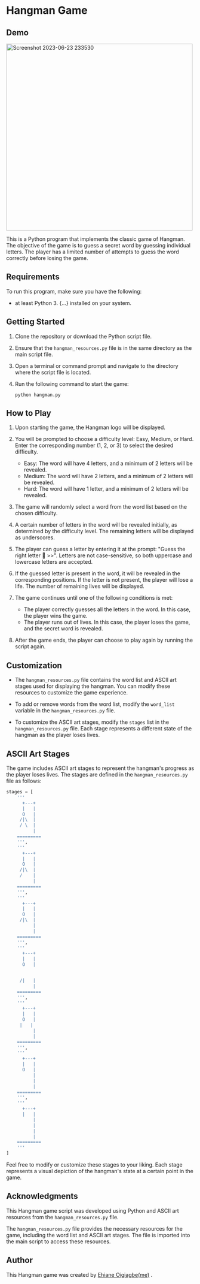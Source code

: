 # Hangman Game

## Demo
<img width="499" alt="Screenshot 2023-06-23 233530" src="https://github.com/Ehiane/advanced_rock_paper_scissors/assets/79903725/40d27150-1cc2-4d50-bfdc-b0893ab49aee">

This is a Python program that implements the classic game of Hangman. The objective of the game is to guess a secret word by guessing individual letters. The player has a limited number of attempts to guess the word correctly before losing the game.


## Requirements

To run this program, make sure you have the following:

- at least Python 3. {...} installed on your system.

## Getting Started

1. Clone the repository or download the Python script file.

2. Ensure that the `hangman_resources.py` file is in the same directory as the main script file.

3. Open a terminal or command prompt and navigate to the directory where the script file is located.

4. Run the following command to start the game:

   ```shell
   python hangman.py
   ```

## How to Play

1. Upon starting the game, the Hangman logo will be displayed.

2. You will be prompted to choose a difficulty level: Easy, Medium, or Hard. Enter the corresponding number (1, 2, or 3) to select the desired difficulty.

   - Easy: The word will have 4 letters, and a minimum of 2 letters will be revealed.
   - Medium: The word will have 2 letters, and a minimum of 2 letters will be revealed.
   - Hard: The word will have 1 letter, and a minimum of 2 letters will be revealed.

3. The game will randomly select a word from the word list based on the chosen difficulty.

4. A certain number of letters in the word will be revealed initially, as determined by the difficulty level. The remaining letters will be displayed as underscores.

5. The player can guess a letter by entering it at the prompt: "Guess the right letter 🤔 >>". Letters are not case-sensitive, so both uppercase and lowercase letters are accepted.

6. If the guessed letter is present in the word, it will be revealed in the corresponding positions. If the letter is not present, the player will lose a life. The number of remaining lives will be displayed.

7. The game continues until one of the following conditions is met:

   - The player correctly guesses all the letters in the word. In this case, the player wins the game.
   - The player runs out of lives. In this case, the player loses the game, and the secret word is revealed.

8. After the game ends, the player can choose to play again by running the script again.

## Customization

- The `hangman_resources.py` file contains the word list and ASCII art stages used for displaying the hangman. You can modify these resources to customize the game experience.

- To add or remove words from the word list, modify the `word_list` variable in the `hangman_resources.py` file.

- To customize the ASCII art stages, modify the `stages` list in the `hangman_resources.py` file. Each stage represents a different state of the hangman as the player loses lives.

## ASCII Art Stages

The game includes ASCII art stages to represent the hangman's progress as the player loses lives. The stages are defined in the `hangman_resources.py` file as follows:

```python
stages = [
    '''
      +---+
      |   |
      O   |
     /|\  |
     / \  |
          |
    =========
    ''',
    '''
      +---+
      |   |
      O   |
     /|\  |
     /    |
          |
    =========
    ''',
    '''
      +---+
      |   |
      O   |
     /|\  |
          |
          |
    =========
    ''',
    '''
      +---+
      |   |
      O   |


     /|   |
          |
    =========
    ''',
    '''
      +---+
      |   |
      O   |
     |   |
          |
          |
    =========
    ''',
    '''
      +---+
      |   |
      O   |
          |
          |
          |
    =========
    ''',
    '''
      +---+
      |   |
          |
          |
          |
          |
    =========
    '''
]
```

Feel free to modify or customize these stages to your liking. Each stage represents a visual depiction of the hangman's state at a certain point in the game.

## Acknowledgments

This Hangman game script was developed using Python and ASCII art resources from the `hangman_resources.py` file.

The `hangman_resources.py` file provides the necessary resources for the game, including the word list and ASCII art stages. The file is imported into the main script to access these resources.

## Author

This Hangman game was created by [Ehiane Oigiagbe(me)](https://github.com/ehiane) .
